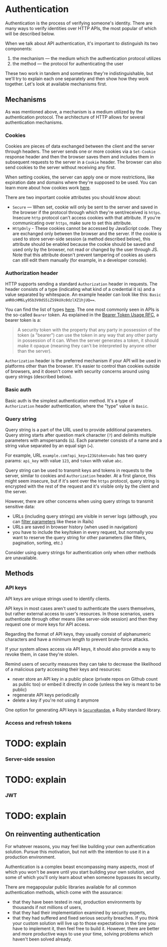 # Authentication

Authentication is the process of verifying someone's identity. There are many ways to verify identities over HTTP APIs, the most popular of which will be described below.

When we talk about API authentication, it's important to distinguish its two components:
1. the mechanism — the medium which the authentication protocol utilizes
2. the method — the protocol for authenticating the user

These two work in tandem and sometimes they're indistinguishable, but we'll try to explain each one separately and then show how they work together. Let's look at available mechanisms first.

## Mechanisms

As was mentioned above, a mechanism is a medium utilized by the authentication protocol. The architecture of HTTP allows for several authentication mechanisms.

### Cookies

Cookies are pieces of data exchanged between the client and the server through headers. The server sends one or more cookies via a `Set-Cookie` response header and then the browser saves them and includes them in subsequent requests to the server in a `Cookie` header. The browser can also send cookies to the server without receiving any first. 

When setting cookies, the server can apply one or more restrictions, like expiration date and domains where they're supposed to be used. You can learn more about how cookies work [here](https://developer.mozilla.org/en-US/docs/Web/HTTP/Cookies).

There are two important cookie attributes you should know about:
- `Secure` — When set, cookie will only be sent to the server and saved in the browser if the protocol through which they're sent/received is `https`. Insecure `http` protocol can't access cookies with that attribute. If you're communicating over `https`, make sure to set this attribute.
- `HttpOnly` - These cookies cannot be accessed by JavaScript code. They are exchanged only between the browser and the server. If the cookie is used to store server-side session (a method described below), this attribute should be enabled because the cookie should be saved and used only by the browser, not read or changed by the user through JS. Note that this attribute doesn't prevent tampering of cookies as users can still edit them manually (for example, in a developer console).

### Authorization header

HTTP supports sending a standard `Authorization` header in requests. The header consists of a type (indicating what kind of a credential it is) and a value separated by whitespace. An example header can look like this: `Basic aHR0cHM6Ly95b3V0dS5iZS9kUXc0dzlXZ1hjUQ==`.

You can find the list of types [here](https://developer.mozilla.org/en-US/docs/Web/HTTP/Authentication#authentication_schemes). The one most commonly seen in APIs is the so-called `Bearer` token. As explained in the [Bearer Token Usage RFC](https://datatracker.ietf.org/doc/html/rfc6750#section-1.2), a bearer token is a:
> A security token with the property that any party in possession of the token (a "bearer") can use the token in any way that any other party in possession of it can.
When the server generates a token, it should make it opaque (meaning they can't be interpreted by anyone other than the server).

`Authorization` header is the preferred mechanism if your API will be used in platforms other than the browser. It's easier to control than cookies outside of browsers, and it doesn't come with security concerns around using query strings (described below).

### Basic auth

Basic auth is the simplest authentication method. It's a type of `Authorization` header authentication, where the "type" value is `Basic`.

### Query string

Query string is a part of the URL used to provide additional parameters. Query string starts after question mark character (`?`) and delimits multiple parameters with amspersands (`&`). Each parameter consists of a name and a string value separated by an equal sign (`=`).

For example, URL `example.com?api_key=123&token=abc` has two query params: `api_key` with value `123`, and `token` with value `abc`.

Query string can be used to transmit keys and tokens in requests to the server, similar to cookies and `Authorization` header. At a first glance, this might seem insecure, but if it's sent over the `https` protocol, query string is encrypted with the rest of the request and it's visible only by the client and the server.

However, there are other concerns when using query strings to transmit sensitive data:
- URLs (including query strings) are visible in server logs (although, you can [filter parameters](https://guides.rubyonrails.org/action_controller_overview.html#parameters-filtering) like these in Rails)
- URLs are saved in browser history (when used in navigation)
- you have to include the key/token in every request, but normally you want to reserve the query string for other parameters (like filters, pagination, sorting, etc.)

Consider using query strings for authentication only when other methods are unavailable.

## Methods

### API keys

API keys are unique strings used to identify clients.

API keys in most cases aren't used to authenticate the users themselves, but rather external access to user's resources. In those scenarios, users authenticate through other means (like server-side session) and then they request one or more keys for API access.

Regarding the format of API keys, they usually consist of alphanumeric characters and have a minimum length to prevent brute-force attacks.

If your system allows access via API keys, it should also provide a way to revoke them, in case they're stolen.

Remind users of security measures they can take to decrease the likelihood of a malicious party accessing their keys and resources:
- never store an API key in a public place (private repos on Github count as public too) or embed it directly in code (unless the key is meant to be public)
- regenerate API keys periodically
- delete a key if you're not using it anymore

One option for generating API keys is [`SecureRandom`](https://ruby-doc.org/stdlib-3.0.0/libdoc/securerandom/rdoc/SecureRandom.html), a Ruby standard library.

### Access and refresh tokens

# TODO: explain

### Server-side session

# TODO: explain

### JWT

# TODO: explain

## On reinventing authentication

For whatever reasons, you may feel like building your own authentication solution. Pursue this motivation, but not with the intention to use it in a production environment.

Authentication is a complex beast encompassing many aspects, most of which you won't be aware until you start building your own solution, and some of which you'll only learn about when someone bypasses its security.

There are megapopular public libraries available for all common authentication methods, which come with the assurance:
- that they have been tested in real, production environments by thousands if not millions of users,
- that they had their implementation examined by security experts,
- that they had suffered and fixed serious security breaches.
If you think your custom solution will live up to those expectations in the time you have to implement it, then feel free to build it. However, there are better and more productive ways to use your time, solving problems which haven't been solved already.

